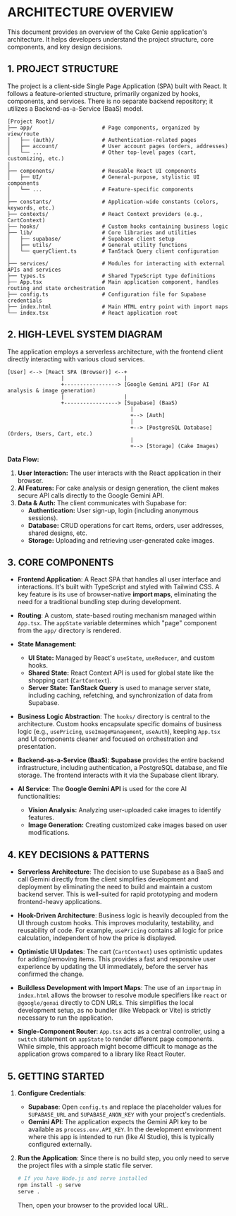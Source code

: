 # ARCHITECTURE OVERVIEW

This document provides an overview of the Cake Genie application's architecture. It helps developers understand the project structure, core components, and key design decisions.

## 1. PROJECT STRUCTURE

The project is a client-side Single Page Application (SPA) built with React. It follows a feature-oriented structure, primarily organized by hooks, components, and services. There is no separate backend repository; it utilizes a Backend-as-a-Service (BaaS) model.

```
[Project Root]/
├── app/                      # Page components, organized by view/route
│   ├── (auth)/               # Authentication-related pages
│   ├── account/              # User account pages (orders, addresses)
│   └── ...                   # Other top-level pages (cart, customizing, etc.)
│
├── components/               # Reusable React UI components
│   ├── UI/                   # General-purpose, stylistic UI components
│   └── ...                   # Feature-specific components
│
├── constants/                # Application-wide constants (colors, keywords, etc.)
├── contexts/                 # React Context providers (e.g., CartContext)
├── hooks/                    # Custom hooks containing business logic
├── lib/                      # Core libraries and utilities
│   ├── supabase/             # Supabase client setup
│   ├── utils/                # General utility functions
│   └── queryClient.ts        # TanStack Query client configuration
│
├── services/                 # Modules for interacting with external APIs and services
├── types.ts                  # Shared TypeScript type definitions
├── App.tsx                   # Main application component, handles routing and state orchestration
├── config.ts                 # Configuration file for Supabase credentials
├── index.html                # Main HTML entry point with import maps
└── index.tsx                 # React application root
```

## 2. HIGH-LEVEL SYSTEM DIAGRAM

The application employs a serverless architecture, with the frontend client directly interacting with various cloud services.

```
[User] <--> [React SPA (Browser)] <--+
                 |                   |
                 +-----------------> [Google Gemini API] (For AI analysis & image generation)
                 |                   |
                 +-----------------> [Supabase] (BaaS)
                                       |
                                       +--> [Auth]
                                       |
                                       +--> [PostgreSQL Database] (Orders, Users, Cart, etc.)
                                       |
                                       +--> [Storage] (Cake Images)
```

**Data Flow:**
1.  **User Interaction:** The user interacts with the React application in their browser.
2.  **AI Features:** For cake analysis or design generation, the client makes secure API calls directly to the Google Gemini API.
3.  **Data & Auth:** The client communicates with Supabase for:
    *   **Authentication:** User sign-up, login (including anonymous sessions).
    *   **Database:** CRUD operations for cart items, orders, user addresses, shared designs, etc.
    *   **Storage:** Uploading and retrieving user-generated cake images.

## 3. CORE COMPONENTS

-   **Frontend Application**: A React SPA that handles all user interface and interactions. It's built with TypeScript and styled with Tailwind CSS. A key feature is its use of browser-native **import maps**, eliminating the need for a traditional bundling step during development.

-   **Routing**: A custom, state-based routing mechanism managed within `App.tsx`. The `appState` variable determines which "page" component from the `app/` directory is rendered.

-   **State Management**:
    *   **UI State:** Managed by React's `useState`, `useReducer`, and custom hooks.
    *   **Shared State:** React Context API is used for global state like the shopping cart (`CartContext`).
    *   **Server State:** **TanStack Query** is used to manage server state, including caching, refetching, and synchronization of data from Supabase.

-   **Business Logic Abstraction**: The `hooks/` directory is central to the architecture. Custom hooks encapsulate specific domains of business logic (e.g., `usePricing`, `useImageManagement`, `useAuth`), keeping `App.tsx` and UI components cleaner and focused on orchestration and presentation.

-   **Backend-as-a-Service (BaaS)**: **Supabase** provides the entire backend infrastructure, including authentication, a PostgreSQL database, and file storage. The frontend interacts with it via the Supabase client library.

-   **AI Service**: The **Google Gemini API** is used for the core AI functionalities:
    *   **Vision Analysis:** Analyzing user-uploaded cake images to identify features.
    *   **Image Generation:** Creating customized cake images based on user modifications.

## 4. KEY DECISIONS & PATTERNS

-   **Serverless Architecture**: The decision to use Supabase as a BaaS and call Gemini directly from the client simplifies development and deployment by eliminating the need to build and maintain a custom backend server. This is well-suited for rapid prototyping and modern frontend-heavy applications.

-   **Hook-Driven Architecture**: Business logic is heavily decoupled from the UI through custom hooks. This improves modularity, testability, and reusability of code. For example, `usePricing` contains all logic for price calculation, independent of how the price is displayed.

-   **Optimistic UI Updates**: The cart (`CartContext`) uses optimistic updates for adding/removing items. This provides a fast and responsive user experience by updating the UI immediately, before the server has confirmed the change.

-   **Buildless Development with Import Maps**: The use of an `importmap` in `index.html` allows the browser to resolve module specifiers like `react` or `@google/genai` directly to CDN URLs. This simplifies the local development setup, as no bundler (like Webpack or Vite) is strictly necessary to run the application.

-   **Single-Component Router**: `App.tsx` acts as a central controller, using a `switch` statement on `appState` to render different page components. While simple, this approach might become difficult to manage as the application grows compared to a library like React Router.

## 5. GETTING STARTED

1.  **Configure Credentials**:
    *   **Supabase**: Open `config.ts` and replace the placeholder values for `SUPABASE_URL` and `SUPABASE_ANON_KEY` with your project's credentials.
    *   **Gemini API**: The application expects the Gemini API key to be available as `process.env.API_KEY`. In the development environment where this app is intended to run (like AI Studio), this is typically configured externally.

2.  **Run the Application**: Since there is no build step, you only need to serve the project files with a simple static file server.
    ```bash
    # If you have Node.js and serve installed
    npm install -g serve
    serve .
    ```
    Then, open your browser to the provided local URL.
